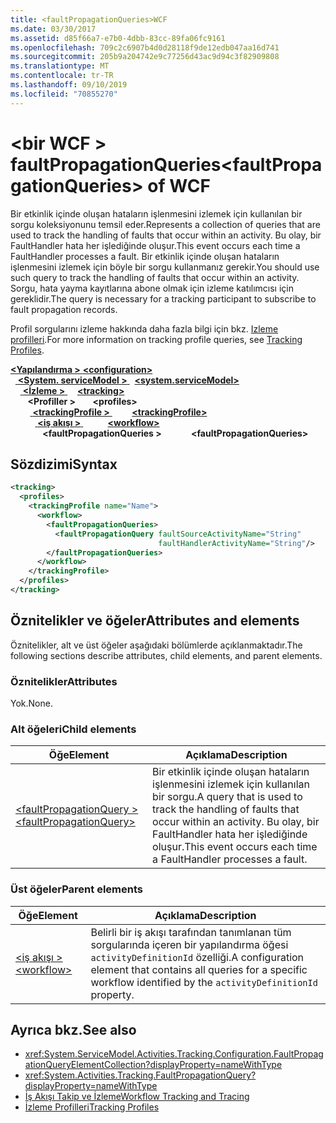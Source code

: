 ```yaml
---
title: <faultPropagationQueries>WCF
ms.date: 03/30/2017
ms.assetid: d85f66a7-e7b0-4dbb-83cc-89fa06fc9161
ms.openlocfilehash: 709c2c6907b4d0d28118f9de12edb047aa16d741
ms.sourcegitcommit: 205b9a204742e9c77256d43ac9d94c3f82909808
ms.translationtype: MT
ms.contentlocale: tr-TR
ms.lasthandoff: 09/10/2019
ms.locfileid: "70855270"
---
```

# <a name="faultpropagationqueries-of-wcf"></a><span data-ttu-id="b0afa-102">\<bir WCF > faultPropagationQueries</span><span class="sxs-lookup"><span data-stu-id="b0afa-102">\<faultPropagationQueries> of WCF</span></span>

<span data-ttu-id="b0afa-103">Bir etkinlik içinde oluşan hataların işlenmesini izlemek için kullanılan bir sorgu koleksiyonunu temsil eder.</span><span class="sxs-lookup"><span data-stu-id="b0afa-103">Represents a collection of queries that are used to track the handling of faults that occur within an activity.</span></span>  <span data-ttu-id="b0afa-104">Bu olay, bir FaultHandler hata her işlediğinde oluşur.</span><span class="sxs-lookup"><span data-stu-id="b0afa-104">This event occurs each time a FaultHandler processes a fault.</span></span> <span data-ttu-id="b0afa-105">Bir etkinlik içinde oluşan hataların işlenmesini izlemek için böyle bir sorgu kullanmanız gerekir.</span><span class="sxs-lookup"><span data-stu-id="b0afa-105">You should use such query to track the handling of faults that occur within an activity.</span></span> <span data-ttu-id="b0afa-106">Sorgu, hata yayma kayıtlarına abone olmak için izleme katılımcısı için gereklidir.</span><span class="sxs-lookup"><span data-stu-id="b0afa-106">The query is necessary for a  tracking participant to subscribe to fault propagation records.</span></span>  
  
<span data-ttu-id="b0afa-107">Profil sorgularını izleme hakkında daha fazla bilgi için bkz. [Izleme profilleri](../../../windows-workflow-foundation/tracking-profiles.md).</span><span class="sxs-lookup"><span data-stu-id="b0afa-107">For more information on tracking profile queries, see [Tracking Profiles](../../../windows-workflow-foundation/tracking-profiles.md).</span></span>  
  
<span data-ttu-id="b0afa-108">[ **\<Yapılandırma >** ](../configuration-element.md)</span><span class="sxs-lookup"><span data-stu-id="b0afa-108">[**\<configuration>**](../configuration-element.md)</span></span>\
<span data-ttu-id="b0afa-109">&nbsp;&nbsp;[ **\<System. serviceModel >** ](system-servicemodel.md)</span><span class="sxs-lookup"><span data-stu-id="b0afa-109">&nbsp;&nbsp;[**\<system.serviceModel>**](system-servicemodel.md)</span></span>\
<span data-ttu-id="b0afa-110">&nbsp;&nbsp;&nbsp;&nbsp;[ **\<İzleme >** ](tracking-of-wcf.md)</span><span class="sxs-lookup"><span data-stu-id="b0afa-110">&nbsp;&nbsp;&nbsp;&nbsp;[**\<tracking>**](tracking-of-wcf.md)</span></span>\
<span data-ttu-id="b0afa-111">&nbsp;&nbsp;&nbsp;&nbsp;&nbsp;&nbsp; **\<Profiller >** </span><span class="sxs-lookup"><span data-stu-id="b0afa-111">&nbsp;&nbsp;&nbsp;&nbsp;&nbsp;&nbsp;**\<profiles>**</span></span>\
<span data-ttu-id="b0afa-112">&nbsp;&nbsp;&nbsp;&nbsp;&nbsp;&nbsp;&nbsp;&nbsp;[ **\<trackingProfile >** ](trackingprofile-of-wcf.md)</span><span class="sxs-lookup"><span data-stu-id="b0afa-112">&nbsp;&nbsp;&nbsp;&nbsp;&nbsp;&nbsp;&nbsp;&nbsp;[**\<trackingProfile>**](trackingprofile-of-wcf.md)</span></span>\
<span data-ttu-id="b0afa-113">&nbsp;&nbsp;&nbsp;&nbsp;&nbsp;&nbsp;&nbsp;&nbsp;&nbsp;&nbsp;[ **\<iş akışı >** ](workflow-of-wcf.md)</span><span class="sxs-lookup"><span data-stu-id="b0afa-113">&nbsp;&nbsp;&nbsp;&nbsp;&nbsp;&nbsp;&nbsp;&nbsp;&nbsp;&nbsp;[**\<workflow>**](workflow-of-wcf.md)</span></span>\
<span data-ttu-id="b0afa-114">&nbsp;&nbsp;&nbsp;&nbsp;&nbsp;&nbsp;&nbsp;&nbsp;&nbsp;&nbsp;&nbsp;&nbsp; **\<faultPropagationQueries >**</span><span class="sxs-lookup"><span data-stu-id="b0afa-114">&nbsp;&nbsp;&nbsp;&nbsp;&nbsp;&nbsp;&nbsp;&nbsp;&nbsp;&nbsp;&nbsp;&nbsp;**\<faultPropagationQueries>**</span></span>  
  
## <a name="syntax"></a><span data-ttu-id="b0afa-115">Sözdizimi</span><span class="sxs-lookup"><span data-stu-id="b0afa-115">Syntax</span></span>  
  
```xml  
<tracking>
  <profiles>
    <trackingProfile name="Name">
      <workflow>
        <faultPropagationQueries>
          <faultPropagationQuery faultSourceActivityName="String"
                                 faultHandlerActivityName="String"/>
        </faultPropagationQueries>
      </workflow>
    </trackingProfile>
  </profiles>
</tracking>
```  
  
## <a name="attributes-and-elements"></a><span data-ttu-id="b0afa-116">Öznitelikler ve öğeler</span><span class="sxs-lookup"><span data-stu-id="b0afa-116">Attributes and elements</span></span>

<span data-ttu-id="b0afa-117">Öznitelikler, alt ve üst öğeler aşağıdaki bölümlerde açıklanmaktadır.</span><span class="sxs-lookup"><span data-stu-id="b0afa-117">The following sections describe attributes, child elements, and parent elements.</span></span>
  
### <a name="attributes"></a><span data-ttu-id="b0afa-118">Öznitelikler</span><span class="sxs-lookup"><span data-stu-id="b0afa-118">Attributes</span></span>

<span data-ttu-id="b0afa-119">Yok.</span><span class="sxs-lookup"><span data-stu-id="b0afa-119">None.</span></span>
  
### <a name="child-elements"></a><span data-ttu-id="b0afa-120">Alt öğeleri</span><span class="sxs-lookup"><span data-stu-id="b0afa-120">Child elements</span></span>

|<span data-ttu-id="b0afa-121">Öğe</span><span class="sxs-lookup"><span data-stu-id="b0afa-121">Element</span></span>|<span data-ttu-id="b0afa-122">Açıklama</span><span class="sxs-lookup"><span data-stu-id="b0afa-122">Description</span></span>|  
|-------------|-----------------|  
|[<span data-ttu-id="b0afa-123">\<faultPropagationQuery ></span><span class="sxs-lookup"><span data-stu-id="b0afa-123">\<faultPropagationQuery></span></span>](faultpropagationquery-of-wcf.md)|<span data-ttu-id="b0afa-124">Bir etkinlik içinde oluşan hataların işlenmesini izlemek için kullanılan bir sorgu.</span><span class="sxs-lookup"><span data-stu-id="b0afa-124">A query that is used to track the handling of faults that occur within an activity.</span></span>  <span data-ttu-id="b0afa-125">Bu olay, bir FaultHandler hata her işlediğinde oluşur.</span><span class="sxs-lookup"><span data-stu-id="b0afa-125">This event occurs each time a FaultHandler processes a fault.</span></span>|  
  
### <a name="parent-elements"></a><span data-ttu-id="b0afa-126">Üst öğeler</span><span class="sxs-lookup"><span data-stu-id="b0afa-126">Parent elements</span></span>  
  
|<span data-ttu-id="b0afa-127">Öğe</span><span class="sxs-lookup"><span data-stu-id="b0afa-127">Element</span></span>|<span data-ttu-id="b0afa-128">Açıklama</span><span class="sxs-lookup"><span data-stu-id="b0afa-128">Description</span></span>|  
|-------------|-----------------|  
|[<span data-ttu-id="b0afa-129">\<iş akışı ></span><span class="sxs-lookup"><span data-stu-id="b0afa-129">\<workflow></span></span>](../windows-workflow-foundation/workflow.md)|<span data-ttu-id="b0afa-130">Belirli bir iş akışı tarafından tanımlanan tüm sorgularında içeren bir yapılandırma öğesi `activityDefinitionId` özelliği.</span><span class="sxs-lookup"><span data-stu-id="b0afa-130">A configuration element that contains all queries for a specific workflow identified by the `activityDefinitionId` property.</span></span>|  
  
## <a name="see-also"></a><span data-ttu-id="b0afa-131">Ayrıca bkz.</span><span class="sxs-lookup"><span data-stu-id="b0afa-131">See also</span></span>

- <xref:System.ServiceModel.Activities.Tracking.Configuration.FaultPropagationQueryElementCollection?displayProperty=nameWithType>
- <xref:System.Activities.Tracking.FaultPropagationQuery?displayProperty=nameWithType>
- [<span data-ttu-id="b0afa-132">İş Akışı Takip ve İzleme</span><span class="sxs-lookup"><span data-stu-id="b0afa-132">Workflow Tracking and Tracing</span></span>](../../../windows-workflow-foundation/workflow-tracking-and-tracing.md)
- [<span data-ttu-id="b0afa-133">İzleme Profilleri</span><span class="sxs-lookup"><span data-stu-id="b0afa-133">Tracking Profiles</span></span>](../../../windows-workflow-foundation/tracking-profiles.md)

